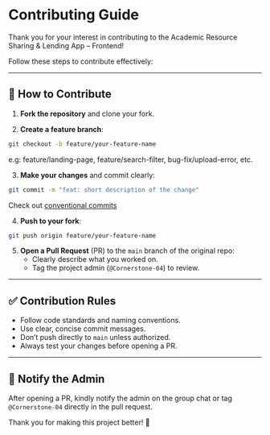 # Contributing Guide

Thank you for your interest in contributing to the Academic Resource Sharing & Lending App – Frontend!

Follow these steps to contribute effectively:

---

## 🔧 How to Contribute

1. **Fork the repository** and clone your fork.

2. **Create a feature branch**:

```bash
git checkout -b feature/your-feature-name
```
e.g: feature/landing-page, feature/search-filter, bug-fix/upload-error, etc.

3. **Make your changes** and commit clearly:

```bash
git commit -m "feat: short description of the change"
```
Check out [conventional commits](https://www.conventionalcommits.org/en/v1.0.0/)

4. **Push to your fork**:

```bash
git push origin feature/your-feature-name
```

5. **Open a Pull Request** (PR) to the `main` branch of the original repo:
   - Clearly describe what you worked on.
   - Tag the project admin (`@Cornerstone-04`) to review.

---

## ✅ Contribution Rules

- Follow code standards and naming conventions.
- Use clear, concise commit messages.
- Don’t push directly to `main` unless authorized.
- Always test your changes before opening a PR.

---

## 📣 Notify the Admin

After opening a PR, kindly notify the admin on the group chat or tag `@Cornerstone-04` directly in the pull request.

Thank you for making this project better! 🙌

